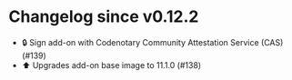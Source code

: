 # Changelog since v0.12.2
- 🔒 Sign add-on with Codenotary Community Attestation Service (CAS) (#139) 
- ⬆️ Upgrades add-on base image to 11.1.0 (#138) 
